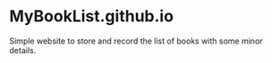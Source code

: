 # MyBookList.github.io
Simple website to store and record the list of books with some minor details.
